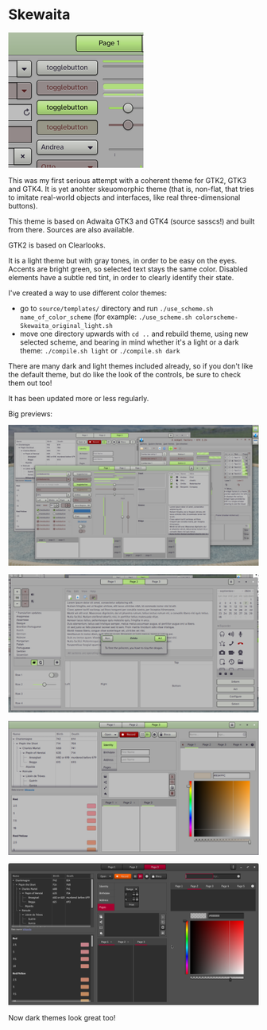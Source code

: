 # Skewaita

![small preview](previews/logo.png)

This was my first serious attempt with a coherent theme for GTK2, GTK3 and GTK4. It is yet anohter skeuomorphic theme (that is, non-flat, that tries to imitate real-world objects and interfaces, like real three-dimensional buttons). 

This theme is based on Adwaita GTK3 and GTK4 (source sasscs!) and built from there. Sources are also available.

GTK2 is based on Clearlooks.

It is a light theme but with gray tones, in order to be easy on the eyes. Accents are bright green, so selected text stays the same color. Disabled elements have a subtle red tint, in order to clearly identify their state.

I've created a way to use different color themes:

- go to `source/templates/` directory and run `./use_scheme.sh name_of_color_scheme` (for example: `./use_scheme.sh colorscheme-Skewaita_original_light.sh`
- move one directory upwards with `cd ..` and rebuild theme, using new selected scheme, and bearing in mind whether it's a light or a dark theme: `./compile.sh light` or `./compile.sh dark`

There are many dark and light themes included already, so if you don't like the default theme, but do like the look of the controls, be sure to check them out too!

It has been updated more or less regularly.

Big previews:

![full desktop preview that includes gtk2, gtk3 and gtk4](previews/gtk3-gtk4-gtk2-desktop-lighter.png "Includes gtk2, gtk3 and gtk4")

![gtk3 widget page 2](previews/gtk3wf-2.png)

![gtk3 widget page 3](previews/gtk3wf-3.png)

![Debian dark theme](previews/gtk3wf-3-colorscheme-dark-debian.png)

Now dark themes look great too!